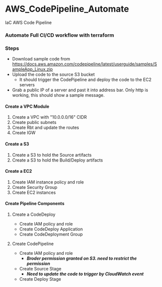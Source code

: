 # AWS_CodePipeline_Automate
IaC AWS Code Pipeline

### Automate Full CI/CD workflow with terraform

### Steps
- Download sample code from https://docs.aws.amazon.com/codepipeline/latest/userguide/samples/SampleApp_Linux.zip
- Upload the code to the source S3 bucket 
    - It should trigger the CodePipeline and deploy the code to the EC2 servers
- Grab a public IP of a server and past it into address bar. Only http is working, this should show a sample message.

#### Create a VPC Module
1. Create a VPC with "10.0.0.0/16" CIDR
2. Create public subnets
3. Create Rbt and update the routes
4. Create IGW

#### Create a S3
1. Create a S3 to hold the Source artifacts
2. Create a S3 to hold the Build/Deploy artifacts

#### Create a EC2
1. Create IAM instance policy and role
2. Create Security Group
3. Create EC2 instances

#### Create Pipeline Components
1. Create a CodeDeploy
    - Create IAM policy and role
    - Create CodeDeploy Application
    - Create CodeDeployment Group

2. Create CodePipeline
    - Create IAM policy and role
        - ***Broder permission granted on S3. need to restrict the permission***
    - Create Source Stage
        - ***Need to update the code to trigger by CloudWatch event***
    - Create Deploy Stage